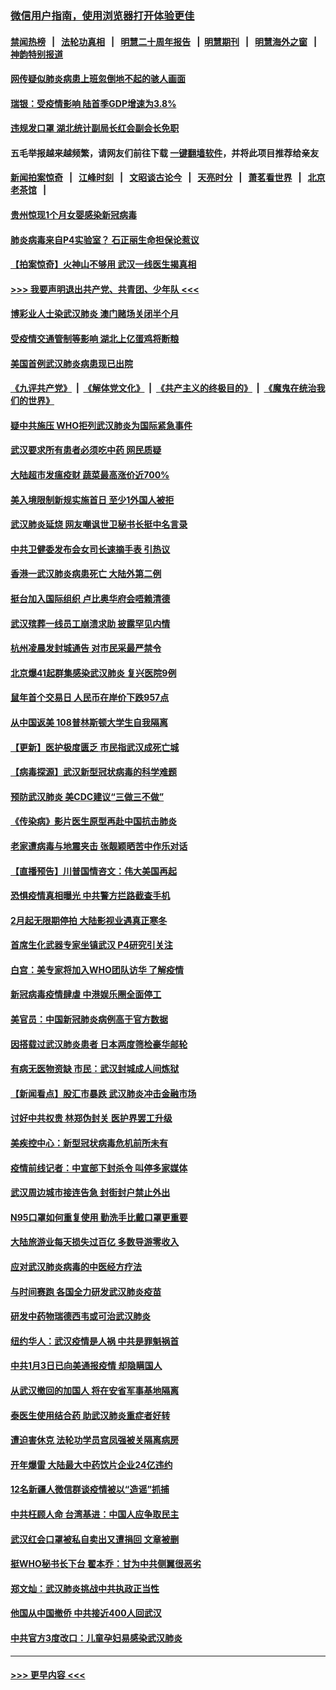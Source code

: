 ### [微信用户指南，使用浏览器打开体验更佳](https://github.com/gfw-breaker/banned-news1/blob/master/indexes/wechat-guide.md?t=0)
#### [禁闻热榜](热点新闻.md?t=0)  &nbsp;&nbsp;|&nbsp;&nbsp; [法轮功真相](https://github.com/gfw-breaker/truth/blob/master/README.md?t=0) &nbsp;&nbsp;|&nbsp;&nbsp; [明慧二十周年报告](https://github.com/gfw-breaker/mh-reports/blob/master/README.md?t=0) &nbsp;&nbsp;|&nbsp;&nbsp;[明慧期刊](https://github.com/gfw-breaker/mh-qikan) &nbsp;&nbsp;|&nbsp;&nbsp; [明慧海外之窗](https://github.com/gfw-breaker/mh-news/blob/master/README.md?t=0) &nbsp;&nbsp;|&nbsp;&nbsp; [神韵特别报道](https://github.com/gfw-breaker/mh-news/blob/master/shenyun.md?t=0)
#### [网传疑似肺炎病患上班忽倒地不起的骇人画面](../pages/nsc413/n11843789.md?t=02041933) 
#### [瑞银：受疫情影响 陆首季GDP增速为3.8%](../pages/nsc413/n11843264.md?t=02041933) 
#### [违规发口罩 湖北统计副局长红会副会长免职](../pages/nsc413/n11843531.md?t=02041933) 
#### 五毛举报越来越频繁，请网友们前往下载 [一键翻墙软件](https://github.com/gfw-breaker/ssr-accounts)，并将此项目推荐给亲友
#### [新闻拍案惊奇](https://github.com/gfw-breaker/banned-news1/blob/master/pages/link4.md) &nbsp;&nbsp;|&nbsp;&nbsp; [江峰时刻](https://github.com/gfw-breaker/banned-news1/blob/master/pages/link4.md) &nbsp;&nbsp;|&nbsp;&nbsp; [文昭谈古论今](https://github.com/gfw-breaker/banned-news1/blob/master/pages/link4.md) &nbsp;&nbsp;|&nbsp;&nbsp; [天亮时分](https://github.com/gfw-breaker/banned-news1/blob/master/pages/link4.md) &nbsp;&nbsp;|&nbsp;&nbsp; [萧茗看世界](https://github.com/gfw-breaker/banned-news1/blob/master/pages/link4.md) &nbsp;&nbsp;|&nbsp;&nbsp; [北京老茶馆](https://github.com/gfw-breaker/banned-news1/blob/master/pages/link4.md) &nbsp;&nbsp;|&nbsp;&nbsp; 
#### [贵州惊现1个月女婴感染新冠病毒](../pages/nsc413/n11843443.md?t=02041933) 
#### [肺炎病毒来自P4实验室？ 石正丽生命担保论惹议](../pages/nsc413/n11842936.md?t=02041933) 
#### [【拍案惊奇】火神山不够用 武汉一线医生揭真相](../pages/nsc413/n11842682.md?t=02041933) 
#### [>>> 我要声明退出共产党、共青团、少年队 <<<](https://github.com/begood0513/goodnews/blob/master/quit/letter.md) 
#### [博彩业人士染武汉肺炎 澳门赌场关闭半个月](../pages/nsc413/n11843607.md?t=02041933) 
#### [受疫情交通管制等影响 湖北上亿蛋鸡将断粮](../pages/nsc413/n11843243.md?t=02041933) 
#### [美国首例武汉肺炎病患现已出院](../pages/nsc413/n11842740.md?t=02041933) 
#### [《九评共产党》](https://github.com/begood0513/9ping.md/blob/master/README.md) &nbsp;|&nbsp; [《解体党文化》](../../../../jtdwh.md/blob/master/README.md)  &nbsp;|&nbsp; [《共产主义的终极目的》](../../../../gczydzjmd.md/blob/master/README.md) &nbsp;|&nbsp; [《魔鬼在统治我们的世界》](../../../../mgztzwmdsj.md/blob/master/README.md) 
#### [疑中共施压 WHO拒列武汉肺炎为国际紧急事件](../pages/nsc413/n11843031.md?t=02041933) 
#### [武汉要求所有患者必须吃中药 网民质疑](../pages/nsc413/n11842894.md?t=02041933) 
#### [大陆超市发瘟疫财 蔬菜最高涨价近700%](../pages/nsc413/n11842780.md?t=02041933) 
#### [美入境限制新规实施首日 至少1外国人被拒](../pages/nsc413/n11843058.md?t=02041933) 
#### [武汉肺炎延烧 网友嘲讽世卫秘书长挺中名言录](../pages/nsc413/n11843056.md?t=02041933) 
#### [中共卫健委发布会女司长速摘手表 引热议](../pages/nsc413/n11843116.md?t=02041933) 
#### [香港一武汉肺炎病患死亡 大陆外第二例](../pages/nsc413/n11843026.md?t=02041933) 
#### [挺台加入国际组织 卢比奥华府会唔赖清德](../pages/nsc413/n11843023.md?t=02041933) 
#### [武汉殡葬一线员工崩溃求助 披露罕见内情](../pages/nsc413/n11842482.md?t=02041933) 
#### [杭州凌晨发封城通告 对市民采最严禁令](../pages/nsc413/n11842758.md?t=02041933) 
#### [北京爆41起群集感染武汉肺炎 复兴医院9例](../pages/nsc413/n11841955.md?t=02041933) 
#### [鼠年首个交易日 人民币在岸价下跌957点](../pages/nsc413/n11842681.md?t=02041933) 
#### [从中国返美 108普林斯顿大学生自我隔离](../pages/nsc413/n11842714.md?t=02041933) 
#### [【更新】医护极度匮乏 市民指武汉成死亡城](../pages/nsc413/n11801312.md?t=02041933) 
#### [【病毒探源】武汉新型冠状病毒的科学难题](../pages/nsc413/n11842176.md?t=02041933) 
#### [预防武汉肺炎 美CDC建议“三做三不做”](../pages/nsc413/n11842700.md?t=02041933) 
#### [《传染病》影片医生原型再赴中国抗击肺炎](../pages/nsc413/n11842626.md?t=02041933) 
#### [老家遭病毒与地震夹击 张靓颖晒苦中作乐对话](../pages/nsc413/n11842054.md?t=02041933) 
#### [【直播预告】川普国情咨文：伟大美国再起](../pages/nsc413/n11842079.md?t=02041933) 
#### [恐惧疫情真相曝光 中共警方拦路截查手机](../pages/nsc413/n11842396.md?t=02041933) 
#### [2月起无限期停拍 大陆影视业遇真正寒冬](../pages/nsc413/n11842344.md?t=02041933) 
#### [首席生化武器专家坐镇武汉 P4研究引关注](../pages/nsc413/n11842412.md?t=02041933) 
#### [白宫：美专家将加入WHO团队访华 了解疫情](../pages/nsc413/n11842198.md?t=02041933) 
#### [新冠病毒疫情肆虐 中港娱乐圈全面停工](../pages/nsc413/n11842193.md?t=02041933) 
#### [美官员：中国新冠肺炎病例高于官方数据](../pages/nsc413/n11842452.md?t=02041933) 
#### [因搭载过武汉肺炎患者 日本两度筛检豪华邮轮](../pages/nsc413/n11842447.md?t=02041933) 
#### [有病无医物资缺 市民：武汉封城成人间炼狱](../pages/nsc413/n11839878.md?t=02041933) 
#### [【新闻看点】股汇市暴跌 武汉肺炎冲击金融市场](../pages/nsc413/n11842216.md?t=02041933) 
#### [讨好中共权贵 林郑伪封关 医护界罢工升级](../pages/nsc413/n11842359.md?t=02041933) 
#### [美疾控中心：新型冠状病毒危机前所未有](../pages/nsc413/n11842406.md?t=02041933) 
#### [疫情前线记者：中宣部下封杀令 叫停多家媒体](../pages/nsc413/n11842178.md?t=02041933) 
#### [武汉周边城市接连告急 封街封户禁止外出](../pages/nsc413/n11842277.md?t=02041933) 
#### [N95口罩如何重复使用 勤洗手比戴口罩更重要](../pages/nsc413/n11842236.md?t=02041933) 
#### [大陆旅游业每天损失过百亿 多数导游零收入](../pages/nsc413/n11842179.md?t=02041933) 
#### [应对武汉肺炎病毒的中医经方疗法](../pages/nsc413/n11842157.md?t=02041933) 
#### [与时间赛跑  各国全力研发武汉肺炎疫苗](../pages/nsc413/n11842149.md?t=02041933) 
#### [研发中药物瑞德西韦或可治武汉肺炎](../pages/nsc413/n11842100.md?t=02041933) 
#### [纽约华人：武汉疫情是人祸 中共是罪魁祸首](../pages/nsc413/n11840631.md?t=02041933) 
#### [中共1月3日已向美通报疫情 却隐瞒国人](../pages/nsc413/n11841978.md?t=02041933) 
#### [从武汉撤回的加国人 将在安省军事基地隔离](../pages/nsc413/n11840777.md?t=02041933) 
#### [泰医生使用结合药 助武汉肺炎重症者好转](../pages/nsc413/n11842096.md?t=02041933) 
#### [遭迫害休克 法轮功学员宫凤强被关隔离病房](../pages/nsc413/n11841492.md?t=02041933) 
#### [开年爆雷  大陆最大中药饮片企业24亿违约](../pages/nsc413/n11841904.md?t=02041933) 
#### [12名新疆人微信群谈疫情被以“造谣”抓捕](../pages/nsc413/n11839897.md?t=02041933) 
#### [中共枉顾人命 台湾基进：中国人应争取民主](../pages/nsc413/n11841532.md?t=02041933) 
#### [武汉红会口罩被私自卖出又遭捐回 文章被删](../pages/nsc413/n11841871.md?t=02041933) 
#### [挺WHO秘书长下台 翟本乔：甘为中共侧翼很恶劣](../pages/nsc413/n11841484.md?t=02041933) 
#### [郑文灿：武汉肺炎挑战中共执政正当性](../pages/nsc413/n11841537.md?t=02041933) 
#### [他国从中国撤侨 中共接近400人回武汉](../pages/nsc413/n11841290.md?t=02041933) 
#### [中共官方3度改口：儿童孕妇易感染武汉肺炎](../pages/nsc413/n11841631.md?t=02041933) 

----
#### [ >>> 更早内容 <<< ](../indexes/nsc413-earlier.md)
